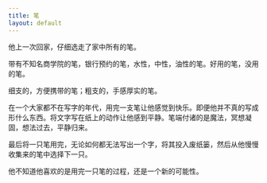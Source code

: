 ```yaml
---
title: 笔
layout: default
---
```


他上一次回家，仔细选走了家中所有的笔。

带有不知名商学院的笔，银行预约的笔，水性，中性，油性的笔。好用的笔，没用的笔。

细支的，方便携带的笔；粗支的，手感厚实的笔。

在一个大家都不在写字的年代，用完一支笔让他感觉到快乐。即便他并不真的写成形什么东西。将文字写在纸上的动作让他感到平静。笔端付诸的是魔法，冥想凝固，想法过去，平静归来。

最后将一只笔用完，无论如何都无法写出一个字，将其投入废纸篓，然后从他慢慢收集来的笔中选择下一只。

他不知道他喜欢的是用完一只笔的过程，还是一个新的可能性。